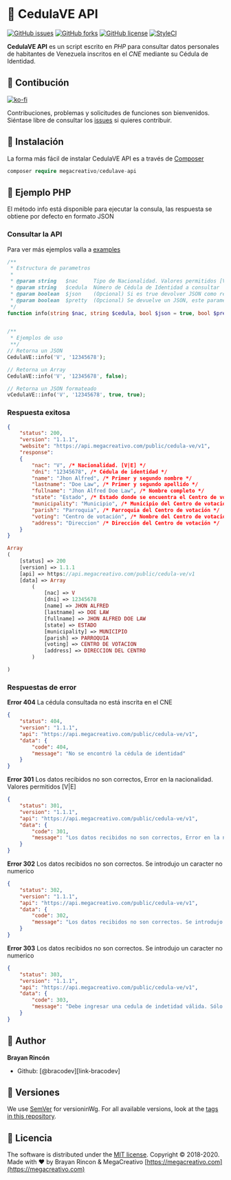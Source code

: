# 👋 CedulaVE API

<p>
<a href="https://github.com/megacreativo/CedulaVE-API/issues"><img alt="GitHub issues" src="https://img.shields.io/github/issues/megacreativo/CedulaVE-API?style=flat-square"></a>
<a href="https://github.com/megacreativo/CedulaVE-API/network"><img alt="GitHub forks" src="https://img.shields.io/github/forks/megacreativo/CedulaVE-API?style=flat-square"></a>
<a href="https://github.com/megacreativo/CedulaVE-API"><img alt="GitHub license" src="https://img.shields.io/github/license/megacreativo/CedulaVE-API?style=flat-square"></a>
<a href="https://github.styleci.io/repos/99968663"><img src="https://github.styleci.io/repos/99968663/shield?branch=master&style=flat-square" alt="StyleCI"></a>
</p>

**CedulaVE API** es un script escrito en *PHP* para consultar datos personales de habitantes de Venezuela inscritos en el *CNE* mediante su Cédula de Identidad.

## 🤝 Contibución

[![ko-fi][ico-kofi]][link-kofi]

Contribuciones, problemas y solicitudes de funciones son bienvenidos. Siéntase libre de consultar los [issues](https://github.com/megacreativo/CedulaVE-API/issues) si quieres contribuir.

## :minidisc: Instalación

La forma más fácil de instalar CedulaVE API es a través de [Composer](https://github.com/composer/composer)

```php
composer require megacreativo/cedulave-api
```

## :scroll: Ejemplo PHP

El método info está disponible para ejecutar la consula, las respuesta se obtiene por defecto en formato JSON

### Consultar la API

Para ver más ejemplos valla a [examples]()

```php
/**
 * Estructura de parametros
 * 
 * @param string   $nac     Tipo de Nacionalidad. Valores permitidos [V|E]. Cualquier otro valor producirá un Error 301
 * @param string   $cedula  Número de Cédula de Identidad a consultar
 * @param boolean  $json    (Opcional) Si es true devolver JSON como respuesta, en caso contrario devuelve un ARRAY. Valor por defecto TRUE
 * @param boolean  $pretty  (Opcional) Se devuelve un JSON, este parametro establece si se aplica JSON_PRETTY_PRINT. Valor por defecto FALSE
 */
function info(string $nac, string $cedula, bool $json = true, bool $pretty = false)


/**
 * Ejemplos de uso
 **/
// Retorna un JSON
CedulaVE::info('V', '12345678');

// Retorna un Array
CedulaVE::info('V', '12345678', false);

// Retorna un JSON formateado 
vCedulaVE::info('V', '12345678', true, true);
```

### Respuesta exitosa

```json
{
    "status": 200,
    "version": "1.1.1",
    "website": "https://api.megacreativo.com/public/cedula-ve/v1",
    "response":
    {
        "nac": "V", /* Nacionalidad. [V|E] */
        "dni": "12345678", /* Cédula de identidad */
        "name": "Jhon Alfred", /* Primer y segundo nombre */
        "lastname": "Doe Law", /* Primer y segundo apellido */
        "fullname": "Jhon Alfred Doe Law", /* Nombre completo */
        "state": "Estado", /* Estado donde se encuentra el Centro de votación */
        "municipality": "Municipio", /* Municipio del Centro de votación */
        "parish": "Parroquia", /* Parroquia del Centro de votación */
        "voting": "Centro de votación", /* Nombre del Centro de votación */     
        "address": "Direccion" /* Dirección del Centro de votación */
    }
}
```

```php
Array
(
    [status] => 200
    [version] => 1.1.1
    [api] => https://api.megacreativo.com/public/cedula-ve/v1
    [data] => Array
        (
            [nac] => V
            [dni] => 12345678
            [name] => JHON ALFRED
            [lastname] => DOE LAW
            [fullname] => JHON ALFRED DOE LAW
            [state] => ESTADO
            [municipality] => MUNICIPIO
            [parish] => PARROQUIA
            [voting] => CENTRO DE VOTACION
            [address] => DIRECCION DEL CENTRO
        )

)
```

### Respuestas de error

**Error 404** La cédula consultada no está inscrita en el CNE

```json
{
    "status": 404,
    "version": "1.1.1",
    "api": "https://api.megacreativo.com/public/cedula-ve/v1",
    "data": {
        "code": 404,
        "message": "No se encontró la cédula de identidad"
    }
}
```

**Error 301** Los datos recibidos no son correctos, Error en la nacionalidad. Valores permitidos [V|E]

```json
{
    "status": 301,
    "version": "1.1.1",
    "api": "https://api.megacreativo.com/public/cedula-ve/v1",
    "data": {
        "code": 301,
        "message": "Los datos recibidos no son correctos, Error en la nacionalidad. Valores permitidos [V|E]"
    }
}
```

**Error 302** Los datos recibidos no son correctos. Se introdujo un caracter no numerico

```json
{
    "status": 302,
    "version": "1.1.1",
    "api": "https://api.megacreativo.com/public/cedula-ve/v1",
    "data": {
        "code": 302,
        "message": "Los datos recibidos no son correctos. Se introdujo un caracter no numerico"
    }
}
```

**Error 303** Los datos recibidos no son correctos. Se introdujo un caracter no numerico

```json
{
    "status": 303,
    "version": "1.1.1",
    "api": "https://api.megacreativo.com/public/cedula-ve/v1",
    "data": {
        "code": 303,
        "message": "Debe ingresar una cedula de indetidad válida. Sólo se permiten caracteres numéricos"
    }
}
```


## 👤 Author

**Brayan Rincón**
- Github: [@bracodev][link-bracodev]

## 📌 Versiones 

We use [SemVer](http://semver.org/) for versioninWg. For all available versions, look at the [tags in this repository](https://github.com/tu/proyecto/tags).

## 📝 Licencia

The software is distributed under the [MIT license](https://github.com/megacreativo/CedulaVE-API/master/LICENSE).
Copyright © 2018-2020. Made with ❤️ by Brayan Rincon & MegaCreativo [https://megacreativo.com](https://megacreativo.com)

[ico-kofi]: https://www.ko-fi.com/img/githubbutton_sm.svg
[link-kofi]: https://ko-fi.com/N4N21DSFZ
